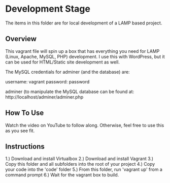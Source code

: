 # Development Stage
The items in this folder are for local development of a LAMP based project. 

## Overview

This vagrant file will spin up a box that has everything you need for LAMP (Linux, Apache, MySQL, PHP) development. 
I use this with WordPress, but it can be used for HTML/Static site development as well. 

The MySQL credentials for adminer (and the database) are: 

username: vagrant
password: password

adminer (to manipulate the MySQL database can be found at: 
http://localhost/adminer/adminer.php 

## How To Use

Watch the video on YouTube to follow along. Otherwise, feel free to use this as you see fit. 

## Instructions 

1.) Download and install Virtualbox
2.) Download and install Vagrant
3.) Copy this folder and all subfolders into the root of your project
4.) Copy your code into the 'code' folder 
5.) From this folder, run 'vagrant up' from a command prompt
6.) Wait for the vagrant box to build. 


